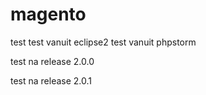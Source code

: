 magento
=======

test
test vanuit eclipse2
test vanuit phpstorm

test na release 2.0.0

test na release 2.0.1
